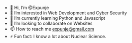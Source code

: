 - 👋 Hi, I’m @Expunje
- 👀 I’m interested in Web Development and Cyber Security
- 🌱 I’m currently learning Python and Javascript
- 💞️ I’m looking to collaborate on Websites
- 📫 How to reach me expunje@gmail.com
- ⚡ Fun fact: I know a lot about Nuclear Science.

<!---
Expunje/Expunje is a ✨ special ✨ repository because its `README.md` (this file) appears on your GitHub profile.
You can click the Preview link to take a look at your changes.
--->
